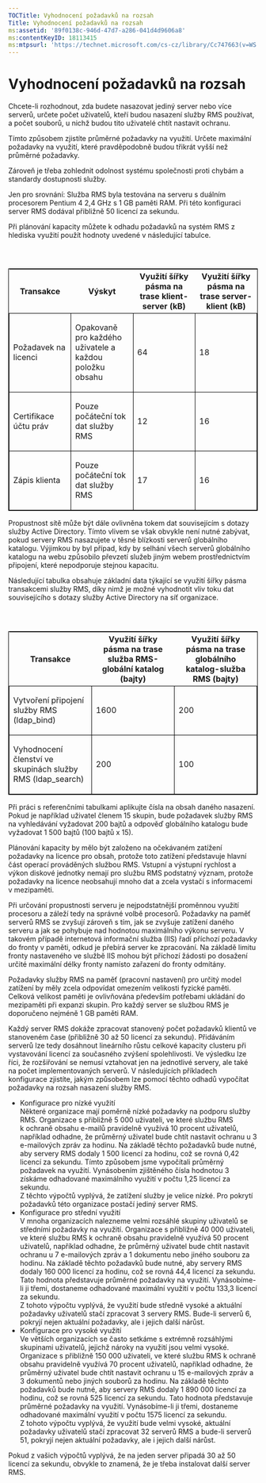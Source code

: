 ```yaml
---
TOCTitle: Vyhodnocení požadavků na rozsah
Title: Vyhodnocení požadavků na rozsah
ms:assetid: '89f0138c-946d-47d7-a286-041d4d9606a8'
ms:contentKeyID: 18113415
ms:mtpsurl: 'https://technet.microsoft.com/cs-cz/library/Cc747663(v=WS.10)'
---
```


Vyhodnocení požadavků na rozsah
===============================

Chcete-li rozhodnout, zda budete nasazovat jediný server nebo více serverů, určete počet uživatelů, kteří budou nasazení služby RMS používat, a počet souborů, u nichž budou tito uživatelé chtít nastavit ochranu.

Tímto způsobem zjistíte průměrné požadavky na využití. Určete maximální požadavky na využití, které pravděpodobně budou třikrát vyšší než průměrné požadavky.

Zároveň je třeba zohlednit odolnost systému společnosti proti chybám a standardy dostupnosti služby.

Jen pro srovnání: Služba RMS byla testována na serveru s duálním procesorem Pentium 4 2,4 GHz s 1 GB paměti RAM. Při této konfiguraci server RMS dodával přibližně 50 licencí za sekundu.

Při plánování kapacity můžete k odhadu požadavků na systém RMS z hlediska využití použít hodnoty uvedené v následující tabulce.

###  

<p> </p>
<table style="border:1px solid black;">
<colgroup>
<col width="25%" />
<col width="25%" />
<col width="25%" />
<col width="25%" />
</colgroup>
<thead>
<tr class="header">
<th>Transakce</th>
<th>Výskyt</th>
<th>Využití šířky pásma na trase klient-server (kB)</th>
<th>Využití šířky pásma na trase server-klient (kB)</th>
</tr>
</thead>
<tbody>
<tr class="odd">
<td style="border:1px solid black;"><p>Požadavek na licenci</p></td>
<td style="border:1px solid black;"><p>Opakovaně pro každého uživatele a každou položku obsahu</p></td>
<td style="border:1px solid black;"><p>64</p></td>
<td style="border:1px solid black;"><p>18</p></td>
</tr>  
<tr class="even">
<td style="border:1px solid black;"><p>Certifikace účtu práv</p></td>
<td style="border:1px solid black;"><p>Pouze počáteční tok dat služby RMS</p></td>
<td style="border:1px solid black;"><p>12</p></td>
<td style="border:1px solid black;"><p>16</p></td>
</tr>  
<tr class="odd">
<td style="border:1px solid black;"><p>Zápis klienta</p></td>
<td style="border:1px solid black;"><p>Pouze počáteční tok dat služby RMS</p></td>
<td style="border:1px solid black;"><p>17</p></td>
<td style="border:1px solid black;"><p>16</p></td>
</tr>  
</tbody>  
</table>
  
Propustnost sítě může být dále ovlivněna tokem dat souvisejícím s dotazy služby Active Directory. Tímto vlivem se však obvykle není nutné zabývat, pokud servery RMS nasazujete v těsné blízkosti serverů globálního katalogu. Výjimkou by byl případ, kdy by selhání všech serverů globálního katalogu na webu způsobilo převzetí služeb jiným webem prostřednictvím připojení, které nepodporuje stejnou kapacitu.
  
Následující tabulka obsahuje základní data týkající se využití šířky pásma transakcemi služby RMS, díky nimž je možné vyhodnotit vliv toku dat souvisejícího s dotazy služby Active Directory na síť organizace.
  
###  

<p> </p>
<table style="border:1px solid black;">  
<colgroup>  
<col width="33%" />  
<col width="33%" />  
<col width="33%" />  
</colgroup>  
<thead>  
<tr class="header">  
<th>Transakce</th>  
<th>Využití šířky pásma na trase služba RMS-globální katalog (bajty)</th>  
<th>Využití šířky pásma na trase globálního katalog-služba RMS (bajty)</th>  
</tr>  
</thead>  
<tbody>  
<tr class="odd">
<td style="border:1px solid black;"><p>Vytvoření připojení služby RMS (ldap_bind)</p></td>
<td style="border:1px solid black;"><p>1600</p></td>
<td style="border:1px solid black;"><p>200</p></td>
</tr>  
<tr class="even">
<td style="border:1px solid black;"><p>Vyhodnocení členství ve skupinách služby RMS (ldap_search)</p></td>
<td style="border:1px solid black;"><p>200</p></td>
<td style="border:1px solid black;"><p>100</p></td>
</tr>  
</tbody>  
</table>
  
Při práci s referenčními tabulkami aplikujte čísla na obsah daného nasazení. Pokud je například uživatel členem 15 skupin, bude požadavek služby RMS na vyhledávání vyžadovat 200 bajtů a odpověď globálního katalogu bude vyžadovat 1 500 bajtů (100 bajtů x 15).
  
Plánování kapacity by mělo být založeno na očekávaném zatížení požadavky na licence pro obsah, protože toto zatížení představuje hlavní část operací prováděných službou RMS. Vstupní a výstupní rychlost a výkon diskové jednotky nemají pro službu RMS podstatný význam, protože požadavky na licence neobsahují mnoho dat a zcela vystačí s informacemi v mezipaměti.
  
Při určování propustnosti serveru je nejpodstatnější proměnnou využití procesoru a záleží tedy na správné volbě procesorů. Požadavky na paměť serverů RMS se zvyšují zároveň s tím, jak se zvyšuje zatížení daného serveru a jak se pohybuje nad hodnotou maximálního výkonu serveru. V takovém případě internetová informační služba (IIS) řadí příchozí požadavky do fronty v paměti, odkud je přebírá server ke zpracování. Na základě limitu fronty nastaveného ve službě IIS mohou být příchozí žádosti po dosažení určité maximální délky fronty namísto zařazení do fronty odmítány.
  
Požadavky služby RMS na paměť (pracovní nastavení) pro určitý model zatížení by měly zcela odpovídat omezením velikosti fyzické paměti. Celková velikost paměti je ovlivňována především potřebami ukládání do mezipaměti při expanzi skupin. Pro každý server se službou RMS je doporučeno nejméně 1 GB paměti RAM.
  
Každý server RMS dokáže zpracovat stanovený počet požadavků klientů ve stanoveném čase (přibližně 30 až 50 licencí za sekundu). Přidáváním serverů lze tedy dosáhnout lineárního růstu celkové kapacity clusteru při vystavování licencí za současného zvýšení spolehlivosti. Ve výsledku lze říci, že rozšiřování se nemusí vztahovat jen na jednotlivé servery, ale také na počet implementovaných serverů. V následujících příkladech konfigurace zjistíte, jakým způsobem lze pomocí těchto odhadů vypočítat požadavky na rozsah nasazení služby RMS.
  
-   Konfigurace pro nízké využití  
    Některé organizace mají poměrně nízké požadavky na podporu služby RMS. Organizace s přibližně 5 000 uživateli, ve které službu RMS k ochraně obsahu e-mailů pravidelně využívá 10 procent uživatelů, například odhadne, že průměrný uživatel bude chtít nastavit ochranu u 3 e-mailových zpráv za hodinu. Na základě těchto požadavků bude nutné, aby servery RMS dodaly 1 500 licencí za hodinu, což se rovná 0,42 licencí za sekundu. Tímto způsobem jsme vypočítali průměrný požadavek na využití. Vynásobením zjištěného čísla hodnotou 3 získáme odhadované maximálního využití v počtu 1,25 licencí za sekundu.  
    Z těchto výpočtů vyplývá, že zatížení služby je velice nízké. Pro pokrytí požadavků této organizace postačí jediný server RMS.  
-   Konfigurace pro střední využití  
    V mnoha organizacích nalezneme velmi rozsáhlé skupiny uživatelů se středními požadavky na využití. Organizace s přibližně 40 000 uživateli, ve které službu RMS k ochraně obsahu pravidelně využívá 50 procent uživatelů, například odhadne, že průměrný uživatel bude chtít nastavit ochranu u 7 e-mailových zpráv a 1 dokumentu nebo jiného souboru za hodinu. Na základě těchto požadavků bude nutné, aby servery RMS dodaly 160 000 licencí za hodinu, což se rovná 44,4 licencí za sekundu. Tato hodnota představuje průměrné požadavky na využití. Vynásobíme-li ji třemi, dostaneme odhadované maximální využití v počtu 133,3 licencí za sekundu.  
    Z tohoto výpočtu vyplývá, že využití bude středně vysoké a aktuální požadavky uživatelů stačí zpracovat 3 servery RMS. Bude-li serverů 6, pokryjí nejen aktuální požadavky, ale i jejich další nárůst.  
-   Konfigurace pro vysoké využití  
    Ve větších organizacích se často setkáme s extrémně rozsáhlými skupinami uživatelů, jejichž nároky na využití jsou velmi vysoké. Organizace s přibližně 150 000 uživateli, ve které službu RMS k ochraně obsahu pravidelně využívá 70 procent uživatelů, například odhadne, že průměrný uživatel bude chtít nastavit ochranu u 15 e-mailových zpráv a 3 dokumentů nebo jiných souborů za hodinu. Na základě těchto požadavků bude nutné, aby servery RMS dodaly 1 890 000 licencí za hodinu, což se rovná 525 licencí za sekundu. Tato hodnota představuje průměrné požadavky na využití. Vynásobíme-li ji třemi, dostaneme odhadované maximální využití v počtu 1575 licencí za sekundu.  
    Z tohoto výpočtu vyplývá, že využití bude velmi vysoké, aktuální požadavky uživatelů stačí zpracovat 32 serverů RMS a bude-li serverů 51, pokryjí nejen aktuální požadavky, ale i jejich další nárůst.
  
Pokud z vašich výpočtů vyplývá, že na jeden server připadá 30 až 50 licencí za sekundu, obvykle to znamená, že je třeba instalovat další server RMS.
